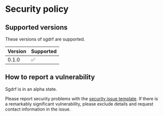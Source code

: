 # Security policy

<!--- This was modified from an example file provided by GitHub --->

## Supported versions

These versions of sgdrf are supported.

| Version | Supported          |
| ------- | ------------------ |
| 0.1.0   | :white_check_mark: |

## How to report a vulnerability

Sgdrf is in an alpha state.

Please report security problems with the
[security issue template](https://github.com/san-soucie/sgdrf/issues/new?labels=kind%3A+security+%F0%9F%94%92&template=security.md).
If there is a remarkably significant vulnerability, please exclude details and request contact information in the issue.
